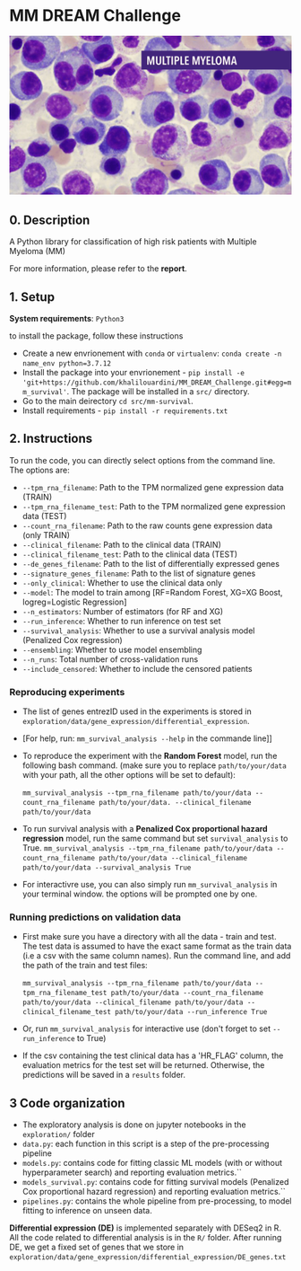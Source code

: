 # MM DREAM Challenge

![Alt text](mm_image.png?raw=true "MM")

## 0. Description

A Python library for classification of high risk patients with Multiple Myeloma (MM)

For more information, please refer to the **report**.

## 1. Setup
**System requirements**: `Python3`

to install the package, follow these instructions

-   Create a new envrionement with `conda` or `virtualenv`: `conda create -n name_env python=3.7.12`
-   Install the package into your envrionement - `pip install -e 'git+https://github.com/khalilouardini/MM_DREAM_Challenge.git#egg=mm_survival'`. The package will be installed in a `src/` directory.
-   Go to the main deirectory `cd src/mm-survival`.
-   Install requirements - `pip install -r requirements.txt`

## 2. Instructions 

To run the code, you can directly select options from the command line. The options are:
-   `--tpm_rna_filename`: Path to the TPM normalized gene expression data (TRAIN)
-   `--tpm_rna_filename_test`: Path to the TPM normalized gene expression data (TEST)
-   `--count_rna_filename`: Path to the raw counts gene expression data (only TRAIN)
-   `--clinical_filename`: Path to the clinical data (TRAIN)
-   `--clinical_filename_test`: Path to the clinical data (TEST)
-   `--de_genes_filename`: Path to the list of differentially expressed genes 
-   `--signature_genes_filename`: Path to the list of signature genes
-   `--only_clinical`: Whether to use the clinical data only
-   `--model`: The model to train among [RF=Random Forest, XG=XG Boost, logreg=Logistic Regression]
-   `--n_estimators`: Number of estimators (for RF and XG)
-   `--run_inference`: Whether to run inference on test set
-   `--survival_analysis`: Whether to use a survival analysis model (Penalized Cox regression)
-   `--ensembling`: Whether to use model ensembling
-   `--n_runs`: Total number of cross-validation runs
-   `--include_censored`: Whether to include the censored patients

### Reproducing experiments

-  The list of genes entrezID used in the experiments is stored in `exploration/data/gene_expression/differential_expression`.

- [For help, run: `mm_survival_analysis --help` in the commande line]]

- To reproduce the experiment with the **Random Forest** model, run the following bash command. (make sure you to replace `path/to/your/data` with your path, all the other options will be set to default): 

    `mm_survival_analysis --tpm_rna_filename path/to/your/data --count_rna_filename path/to/your/data. --clinical_filename path/to/your/data`

- To run survival analysis with a **Penalized Cox proportional hazard regression** model, run the same command but set `survival_analysis` to True.
    `mm_survival_analysis --tpm_rna_filename path/to/your/data --count_rna_filename path/to/your/data --clinical_filename path/to/your/data --survival_analysis True`

- For interactivre use, you can also simply run `mm_survival_analysis` in your terminal window. the options will be prompted one by one.

### Running predictions on validation data
-   First make sure you have a directory with all the data - train and test. The test data is assumed to have the exact same format as the train data (i.e a csv with the same column names). Run the command line, and add the path of the train and test files:

    `mm_survival_analysis --tpm_rna_filename path/to/your/data --tpm_rna_filename_test path/to/your/data --count_rna_filename path/to/your/data --clinical_filename path/to/your/data --clinical_filename_test path/to/your/data --run_inference True `

-   Or, run `mm_survival_analysis` for interactive use (don't forget to set `--run_inference` to True)

-   If the csv containing the test clinical data has a 'HR_FLAG' column, the evaluation metrics for the test set will be returned. Otherwise, the predictions will be saved in a `results` folder.

## 3 Code organization

-   The exploratory analysis is done on jupyter notebooks in the `exploration/` folder
-   `data.py`: each function in this script is a step of the pre-processing pipeline
-   `models.py`: contains code for fitting classic ML models (with or without hyperparameter search) and reporting evaluation metrics.``
-   `models_survival.py`: contains code for fitting survival models  (Penalized Cox proportional hazard regression) and reporting evaluation metrics.``
-   `pipelines.py`: contains the whole pipeline from pre-processing, to model fitting to inference on unseen data.

**Differential expression (DE)** is implemented separately with DESeq2 in R. All the code related to differential analysis is in the `R/` folder. After running DE, we get a fixed set of genes that we store in `exploration/data/gene_expression/differential_expression/DE_genes.txt`
